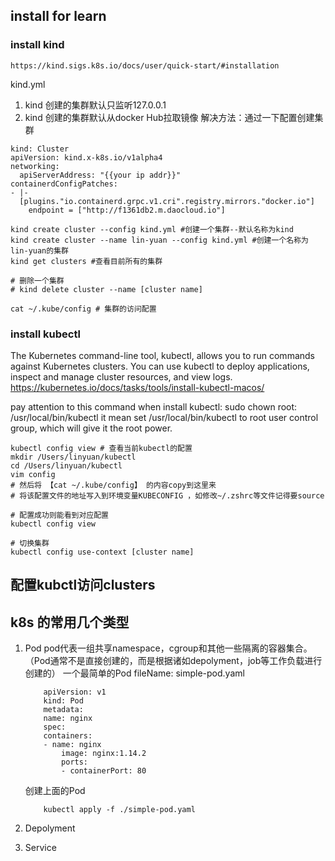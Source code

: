 

## install for learn
### install kind
    https://kind.sigs.k8s.io/docs/user/quick-start/#installation

kind.yml
1. kind 创建的集群默认只监听127.0.0.1
2. kind 创建的集群默认从docker Hub拉取镜像
解决方法：通过一下配置创建集群
```
kind: Cluster
apiVersion: kind.x-k8s.io/v1alpha4
networking:
  apiServerAddress: "{{your ip addr}}"
containerdConfigPatches:
- |-
  [plugins."io.containerd.grpc.v1.cri".registry.mirrors."docker.io"]
    endpoint = ["http://f1361db2.m.daocloud.io"]
```

```
kind create cluster --config kind.yml #创建一个集群--默认名称为kind
kind create cluster --name lin-yuan --config kind.yml #创建一个名称为lin-yuan的集群
kind get clusters #查看目前所有的集群

# 删除一个集群
# kind delete cluster --name [cluster name] 

cat ~/.kube/config # 集群的访问配置
```
### install kubectl
The Kubernetes command-line tool, kubectl, allows you to run commands against Kubernetes clusters. You can use kubectl to deploy applications, inspect and manage cluster resources, and view logs.
    https://kubernetes.io/docs/tasks/tools/install-kubectl-macos/

pay attention to this command when install kubectl:
    sudo chown root: /usr/local/bin/kubectl 
it mean set /usr/local/bin/kubectl to root user control group, which will give it the root power.

```
kubectl config view # 查看当前kubectl的配置
mkdir /Users/linyuan/kubectl
cd /Users/linyuan/kubectl
vim config
# 然后将 【cat ~/.kube/config】 的内容copy到这里来
# 将该配置文件的地址写入到环境变量KUBECONFIG ，如修改~/.zshrc等文件记得要source

# 配置成功则能看到对应配置
kubectl config view

# 切换集群
kubectl config use-context [cluster name]
```

## 配置kubctl访问clusters
    


## k8s 的常用几个类型

1. Pod
    pod代表一组共享namespace，cgroup和其他一些隔离的容器集合。（Pod通常不是直接创建的，而是根据诸如depolyment，job等工作负载进行创建的）
    一个最简单的Pod fileName: simple-pod.yaml
    ```
        apiVersion: v1
        kind: Pod
        metadata:
        name: nginx
        spec:
        containers:
        - name: nginx
            image: nginx:1.14.2
            ports:
            - containerPort: 80
    ```
    创建上面的Pod
    ```
        kubectl apply -f ./simple-pod.yaml
    ```
2. Depolyment


3. Service